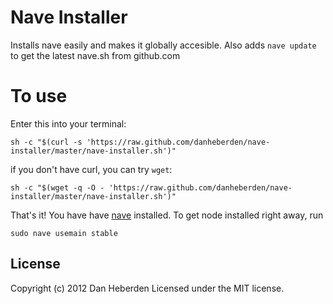 # Nave Installer

Installs nave easily and makes it globally accesible. Also adds `nave
update` to get the latest nave.sh from github.com

# To use

Enter this into your terminal:

```
sh -c "$(curl -s 'https://raw.github.com/danheberden/nave-installer/master/nave-installer.sh')"
```

if you don't have curl, you can try `wget`:

```
sh -c "$(wget -q -O - 'https://raw.github.com/danheberden/nave-installer/master/nave-installer.sh')"
```

That's it! You have have [nave](http://github.com/isaacs/nave) installed. To get node installed right away, run 

```
sudo nave usemain stable
```

## License
Copyright (c) 2012 Dan Heberden 
Licensed under the MIT license.

